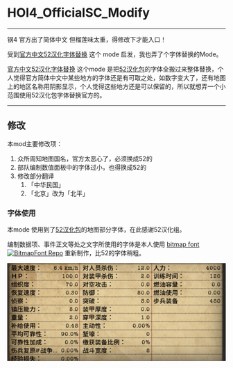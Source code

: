 

# HOI4_OfficialSC_Modify

---

钢4 官方出了简体中文 但榴莲味太重，得修改下才能入口！

受到[官方中文52汉化字体替换](https://steamcommunity.com/workshop/filedetails/?id=2977114459) 这个 mode 启发，我也弄了个字体替换的Mode。

[官方中文52汉化字体替换](https://steamcommunity.com/workshop/filedetails/?id=2977114459) 这个mode 是把[52汉化包](https://steamcommunity.com/workshop/filedetails/?id=698748356)的字体全搬过来整体替换，个人觉得官方简体中文中某些地方的字体还是有可取之处，如数字变大了，还有地图上的地区名称用阴影显示，个人觉得这些地方还是可以保留的，所以就想弄一个小范围使用52汉化包字体替换官方的。

---

## 修改

本mod主要修改项：
1. 众所周知地图国名，官方太恶心了，必须换成52的
2. 部队编制数值面板中的字体过小，也得换成52的
3. 修改部分翻译
   1. 「中华民国」
   2. 「北京」改为「北平」


### 字体使用

本mode 使用到了[52汉化包](https://steamcommunity.com/workshop/filedetails/?id=698748356)的地图部分字体，在此感谢52汉化组。

编制数据项、事件正文等处之文字所使用的字体是本人使用 [bitmap font](http://www.angelcode.com/products/bmfont/) [![BitmapFont Repo](https://img.shields.io/github/stars/aguegu/BitmapFont?style=social)](https://github.com/aguegu/BitmapFont) 重新制作，比52的字体稍粗。

![effect 1](resource/imgs/data_title_font_effect.png)





